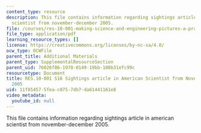 ```yaml
---
content_type: resource
description: This file contains information regarding sightings article in american
  scientist from november-december 2005.
file: /courses/res-10-001-making-science-and-engineering-pictures-a-practical-guide-to-presenting-your-work-spring-2016/11f854575feac0757db7da61441161e8_MITRES_10_001S16_NovDec05.pdf
file_type: application/pdf
learning_resource_types: []
license: https://creativecommons.org/licenses/by-nc-sa/4.0/
ocw_type: OCWFile
parent_title: Additional Materials
parent_type: SupplementalResourceSection
parent_uid: 76026f86-1978-0149-19bb-108b31efc99c
resourcetype: Document
title: RES.10-001 S16 Sightings article in American Scientist from November-December
  2005
uid: 11f85457-5fea-c075-7db7-da61441161e8
video_metadata:
  youtube_id: null
---
```

This file contains information regarding sightings article in american scientist from november-december 2005.